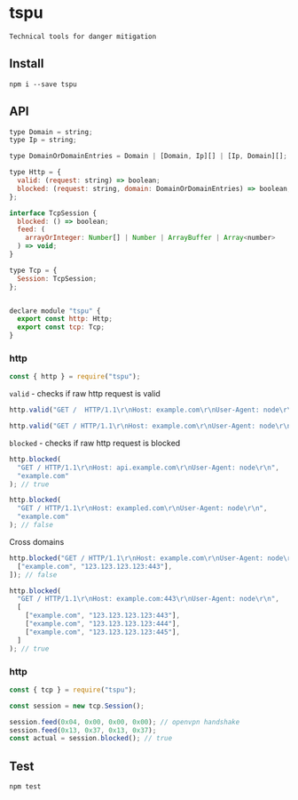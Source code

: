 # tspu

`Technical tools for danger mitigation`

## Install

`npm i --save tspu`

## API

```js
type Domain = string;
type Ip = string;

type DomainOrDomainEntries = Domain | [Domain, Ip][] | [Ip, Domain][];

type Http = {
  valid: (request: string) => boolean;
  blocked: (request: string, domain: DomainOrDomainEntries) => boolean;
};

interface TcpSession {
  blocked: () => boolean;
  feed: (
    arrayOrInteger: Number[] | Number | ArrayBuffer | Array<number>
  ) => void;
}

type Tcp = {
  Session: TcpSession;
};


declare module "tspu" {
  export const http: Http;
  export const tcp: Tcp;
}


```

### http

```js
const { http } = require("tspu");
```

`valid` - checks if raw http request is valid

```js
http.valid("GET /  HTTP/1.1\r\nHost: example.com\r\nUser-Agent: node\r\n"); // false

http.valid("GET / HTTP/1.1\r\nHost: example.com\r\nUser-Agent: node\r\n"); // true
```

`blocked` - checks if raw http request is blocked

```js
http.blocked(
  "GET / HTTP/1.1\r\nHost: api.example.com\r\nUser-Agent: node\r\n",
  "example.com"
); // true

http.blocked(
  "GET / HTTP/1.1\r\nHost: exampled.com\r\nUser-Agent: node\r\n",
  "example.com"
); // false
```

Cross domains

```js
http.blocked("GET / HTTP/1.1\r\nHost: example.com\r\nUser-Agent: node\r\n", [
  ["example.com", "123.123.123.123:443"],
]); // false

http.blocked(
  "GET / HTTP/1.1\r\nHost: example.com:443\r\nUser-Agent: node\r\n",
  [
    ["example.com", "123.123.123.123:443"],
    ["example.com", "123.123.123.123:444"],
    ["example.com", "123.123.123.123:445"],
  ]
); // true
```

### http

```js
const { tcp } = require("tspu");

const session = new tcp.Session();

session.feed(0x04, 0x00, 0x00, 0x00); // openvpn handshake
session.feed(0x13, 0x37, 0x13, 0x37);
const actual = session.blocked(); // true
```

## Test

```js
npm test
```
